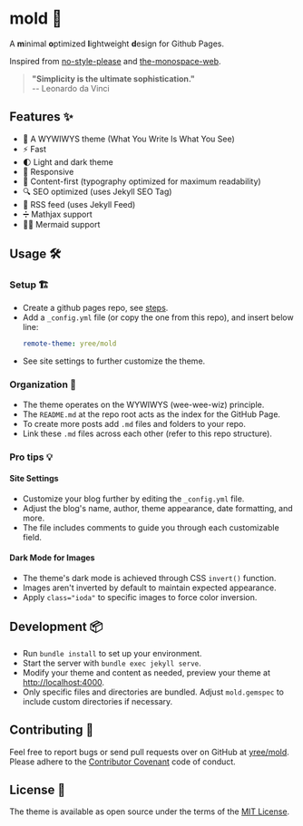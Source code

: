 # mold 🍄

A **m**inimal **o**ptimized **l**ightweight **d**esign for Github Pages.

Inspired from [no-style-please](https://github.com/riggraz/no-style-please) and [the-monospace-web](https://github.com/owickstrom/the-monospace-web).

> **"Simplicity is the ultimate sophistication."**  
> -- Leonardo da Vinci

## Features ✨

- 👀 A WYWIWYS theme (What You Write Is What You See)
- ⚡️ Fast
- 🌓 Light and dark theme
- 📱 Responsive
- 📖 Content-first (typography optimized for maximum readability)
- 🔍 SEO optimized (uses Jekyll SEO Tag)
- 📰 RSS feed (uses Jekyll Feed)
- ➗ Mathjax support
- 🧜‍♀️ Mermaid support

## Usage 🛠️

### Setup 🏗️

- Create a github pages repo, see [steps](https://docs.github.com/en/pages/getting-started-with-github-pages/creating-a-github-pages-site).
- Add a `_config.yml` file (or copy the one from this repo), and insert below line:
    ```yaml
    remote-theme: yree/mold
    ``` 
- See site settings to further customize the theme.
### Organization 📂
- The theme operates on the WYWIWYS (wee-wee-wiz) principle.
- The `README.md` at the repo root acts as the index for the GitHub Page.
- To create more posts add `.md` files and folders to your repo.
- Link these `.md` files across each other (refer to this repo structure).

### Pro tips 💡

#### Site Settings

- Customize your blog further by editing the `_config.yml` file.
- Adjust the blog's name, author, theme appearance, date formatting, and more.
- The file includes comments to guide you through each customizable field.

#### Dark Mode for Images

- The theme's dark mode is achieved through CSS `invert()` function.
- Images aren't inverted by default to maintain expected appearance.
- Apply `class="ioda"` to specific images to force color inversion.

## Development 📦

- Run `bundle install` to set up your environment.
- Start the server with `bundle exec jekyll serve`.
- Modify your theme and content as needed, preview your theme at [http://localhost:4000](http://localhost:4000).
- Only specific files and directories are bundled. Adjust `mold.gemspec` to include custom directories if necessary.

## Contributing 🤝

Feel free to report bugs or send pull requests over on GitHub at [yree/mold](https://github.com/yree/mold). Please adhere to the [Contributor Covenant](http://contributor-covenant.org/) code of conduct.

## License 📃

The theme is available as open source under the terms of the [MIT License](LICENSE).
